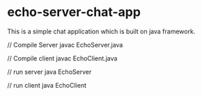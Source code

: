 # echo-server-chat-app
This is a simple chat application which is built on java framework.

// Compile Server
javac EchoServer.java

// Compile client
javac EchoClient.java

// run server
java EchoServer


// run client
java EchoClient


